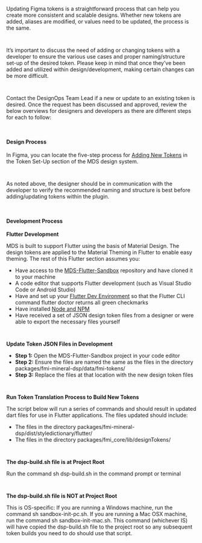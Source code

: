 Updating Figma tokens is a straightforward process that can help you create more consistent and scalable designs. Whether new tokens are added, aliases are modified, or values need to be updated, the process is the same.

` `

It’s important to discuss the need of adding or changing tokens with a developer to ensure the various use cases and proper naming/structure set-up of the desired token. Please keep in mind that once they’ve been added and utilized within design/development, making certain changes can be more difficult.

` `

Contact the DesignOps Team Lead if a new or update to an existing token is desired. Once the request has been discussed and approved, review the below overviews for designers and developers as there are different steps for each to follow:

` `

#### Design Process

In Figma, you can locate the five-step process for [Adding New Tokens](https://www.figma.com/file/TN3spserGlpzL1SThq1uOW/Mineral-Design-System?type=design&node-id=63948%3A120&mode=design&t=eQwZvIgakaad65su-1) in the Token Set-Up section of the MDS design system. 

` `

As noted above, the designer should be in communication with the developer to verify the recommended naming and structure is best before adding/updating tokens within the plugin.

` `

#### Development Process

**Flutter Development**

MDS is built to support Flutter using the basis of Material Design. The design tokens are applied to the Material Theming in Flutter to enable easy theming. The rest of this Flutter section assumes you:

* Have access to the [MDS-Flutter-Sandbox](https://dev.azure.com/fmvso/Design%20Ops/_git/MDS-Flutter-Sandbox) repository and have cloned it to your machine 
* A code editor that supports Flutter development (such as Visual Studio Code or Android Studio) 
* Have and set up your [Flutter Dev Environment](https://docs.flutter.dev/get-started/install) so that the Flutter CLI command flutter doctor returns all green checkmarks 
* Have installed [Node and NPM](https://docs.npmjs.com/downloading-and-installing-node-js-and-npm)
* Have received a set of JSON design token files from a designer or were able to export the necessary files yourself 

` `

**Update Token JSON Files in Development**

* **Step 1:** Open the MDS-Flutter-Sandbox project in your code editor 
* **Step 2:** Ensure the files are named the same as the files in the directory packages/fmi-mineral-dsp/data/fmi-tokens/ 
* **Step 3:** Replace the files at that location with the new design token files 

` `

**Run Token Translation Process to Build New Tokens** 

The script below will run a series of commands and should result in updated dart files for use in Flutter applications. The files updated should include:
* The files in the directory packages/fmi-mineral-dsp/dist/styledictionary/flutter/ 
* The files in the directory packages/fmi_core/lib/designTokens/ 

` `

**The dsp-build.sh file is at Project Root**

Run the command sh dsp-build.sh in the command prompt or terminal

` `

**The dsp-build.sh file is NOT at Project Root**

This is OS-specific: If you are running a Windows machine, run the command sh sandbox-init-pc.sh. If you are running a Mac OSX machine, run the command sh sandbox-init-mac.sh. This command (whichever IS) will have copied the dsp-build.sh file to the project root so any subsequent token builds you need to do should use that script.